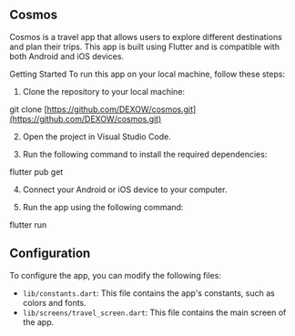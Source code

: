 ## Cosmos

Cosmos is a travel app that allows users to explore different destinations and plan their trips. This app is built using Flutter and is compatible with both Android and iOS devices.

Getting Started
To run this app on your local machine, follow these steps:

1. Clone the repository to your local machine:

git clone [https://github.com/DEXOW/cosmos.git](https://github.com/DEXOW/cosmos.git)

2. Open the project in Visual Studio Code.

3. Run the following command to install the required dependencies:

flutter pub get

4. Connect your Android or iOS device to your computer.

5. Run the app using the following command:

flutter run

## Configuration

To configure the app, you can modify the following files:

- `lib/constants.dart`: This file contains the app's constants, such as colors and fonts.
- `lib/screens/travel_screen.dart`: This file contains the main screen of the app.


